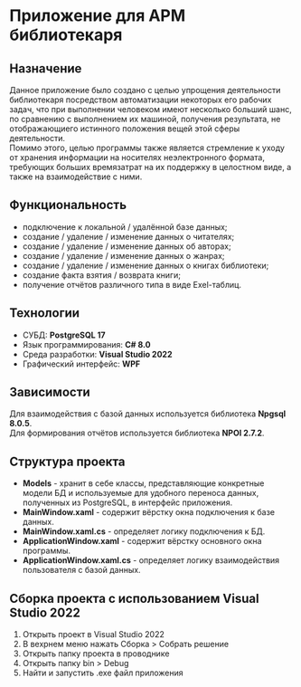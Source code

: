 # Приложение для АРМ библиотекаря

## Назначение
Данное приложение было создано с целью упрощения деятельности библиотекаря посредством автоматизации некоторых его рабочих задач, что при выполнении человеком имеют несколько больший шанс, по сравнению с выполнением их машиной, получения результата, не отображающиего истинного положения вещей этой сферы деятельности.\
Помимо этого, целью программы также является стремление к уходу от хранения информации на носителях неэлектронного формата, требующих больших времязатрат на их поддержку в целостном виде, а также на взаимодействие с ними.

## Функциональность
* подключение к локальной / удалённой базе данных;
* создание / удаление / изменение данных о читателях;
* создание / удаление / изменение данных об авторах;
* создание / удаление / изменение данных о жанрах;
* создание / удаление / изменение данных о книгах библиотеки;
* создание факта взятия / возврата книги;
* получение отчётов различного типа в виде Exel-таблиц.

## Технологии
* СУБД: **PostgreSQL 17**
* Язык программирования: **C# 8.0**
* Среда разработки: **Visual Studio 2022**
* Графический интерфейс: **WPF**

## Зависимости
Для взаимодействия с базой данных используется библиотека **Npgsql 8.0.5**.\
Для формирования отчётов используется библиотека **NPOI 2.7.2**.

## Структура проекта
* **Models** - хранит в себе классы, представляющие конкретные модели БД и используемые для удобного переноса данных, полученных из PostgreSQL, в интерфейс приложения.
* **MainWindow.xaml** - содержит вёрстку окна подключения к базе данных.
* **MainWindow.xaml.cs** - определяет логику подключения к БД.
* **ApplicationWindow.xaml** - содержит вёрстку основного окна программы.
* **ApplicationWindow.xaml.cs** - определяет логику взаимодействия пользователя с базой данных.

## Сборка проекта с использованием Visual Studio 2022
1. Открыть проект в Visual Studio 2022
2. В вехрнем меню нажать Сборка > Собрать решение
3. Открыть папку проекта в проводнике
4. Открыть папку bin > Debug
5. Найти и запустить .exe файл приложения

